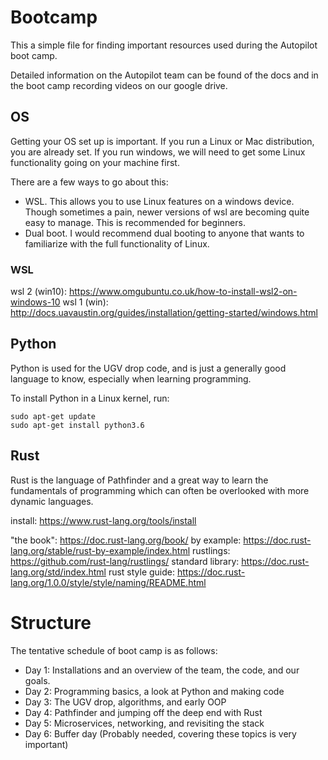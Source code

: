 # Bootcamp

This a simple file for finding important resources used during the Autopilot boot camp.

Detailed information on the Autopilot team can be found of the docs and in the boot camp recording videos on our google drive.

## OS
Getting your OS set up is important. If you run a Linux or Mac distribution, you are already set. If you run windows, we will need to get some Linux functionality going on your machine first.

There are a few ways to go about this:

- WSL. This allows you to use Linux features on a windows device. Though sometimes a pain, newer versions of wsl are becoming quite easy to manage. This is recommended for beginners.
- Dual boot. I would recommend dual booting to anyone that wants to familiarize with the full functionality of Linux.

### WSL
wsl 2 (win10): https://www.omgubuntu.co.uk/how-to-install-wsl2-on-windows-10
wsl 1 (win): http://docs.uavaustin.org/guides/installation/getting-started/windows.html

## Python
Python is used for the UGV drop code, and is just a generally good language to
know, especially when learning programming.

To install Python in a Linux kernel, run:

```shell
sudo apt-get update
sudo apt-get install python3.6
```

## Rust
Rust is the language of Pathfinder and a great way to learn the fundamentals of programming which can often be overlooked with more dynamic languages.

install: https://www.rust-lang.org/tools/install

"the book": https://doc.rust-lang.org/book/
by example: https://doc.rust-lang.org/stable/rust-by-example/index.html
rustlings: https://github.com/rust-lang/rustlings/
standard library: https://doc.rust-lang.org/std/index.html
rust style guide: https://doc.rust-lang.org/1.0.0/style/style/naming/README.html

# Structure
The tentative schedule of boot camp is as follows:

- Day 1: Installations and an overview of the team, the code, and our goals.
- Day 2: Programming basics, a look at Python and making code
- Day 3: The UGV drop, algorithms, and early OOP
- Day 4: Pathfinder and jumping off the deep end with Rust
- Day 5: Microservices, networking, and revisiting the stack
- Day 6: Buffer day (Probably needed, covering these topics is very important)
